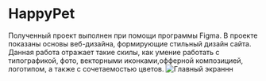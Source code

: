 # HappyPet
Полученный проект выполнен при помощи программы Figma. В проекте показаны основы веб-дизайна, формирующие стильный дизайн сайта. Данная работа отражает такие скилы, как умение работать с типографикой, фото, векторными иконками,офферной композицией, логотипом, а также с сочетаемостью цветов.
![Главный экраннн](https://user-images.githubusercontent.com/120313863/217279934-f9c1a999-37fd-4b89-8ace-097efdf55d73.png)


